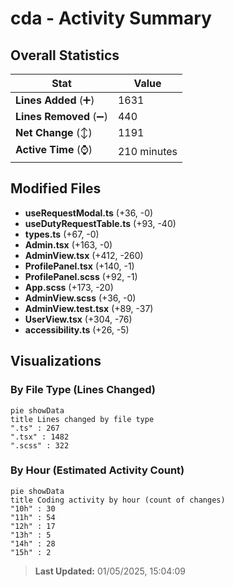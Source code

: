 # cda - Activity Summary 

## Overall Statistics

| Stat                   | Value                                                             |
| ---------------------- | ----------------------------------------------------------------- |
| **Lines Added** (➕)   | 1631                                          |
| **Lines Removed** (➖) | 440                                        |
| **Net Change** (↕)    | 1191                |
| **Active Time** (⌚)   | 210 minutes |


## Modified Files
- **useRequestModal.ts** (+36, -0)
- **useDutyRequestTable.ts** (+93, -40)
- **types.ts** (+67, -0)
- **Admin.tsx** (+163, -0)
- **AdminView.tsx** (+412, -260)
- **ProfilePanel.tsx** (+140, -1)
- **ProfilePanel.scss** (+92, -1)
- **App.scss** (+173, -20)
- **AdminView.scss** (+36, -0)
- **AdminView.test.tsx** (+89, -37)
- **UserView.tsx** (+304, -76)
- **accessibility.ts** (+26, -5)

## Visualizations

### By File Type (Lines Changed)

```mermaid
pie showData
title Lines changed by file type
".ts" : 267
".tsx" : 1482
".scss" : 322
```

### By Hour (Estimated Activity Count)

```mermaid
pie showData
title Coding activity by hour (count of changes)
"10h" : 30
"11h" : 54
"12h" : 17
"13h" : 5
"14h" : 28
"15h" : 2
```


> **Last Updated:** 01/05/2025, 15:04:09